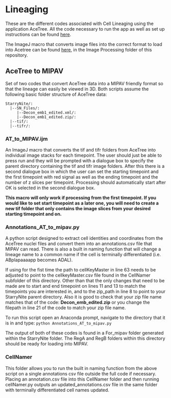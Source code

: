 # Lineaging

These are the different codes associated with Cell Lineaging using the application AceTree. All the code necessary to run the app as well as set up instructions can be found [here](https://github.com/zhirongbaolab/AceTree.git).  

The ImageJ macro that converts image files into the correct format to load into Acetree can be found [here](https://github.com/gkroesc/Worm_untwisting_project/tree/main/Image_processing/Rotate_and_Slice), in the Image Processing folder of this repository. 

## AceTree to MIPAV

Set of two codes that convert AceTree data into a MIPAV friendly format so that the lineage can easily be viewed in 3D. Both scripts assume the following basic folder structure of AceTree data:
```
StarryNite/: 
  |--SN_Files/: 
     |--Decon_emb1_edited.xml/: 
     |--Decon_emb1_edited.zip/: 
  |--tif/: 
  |--tifr/: 
```
### AT_to_MIPAV.ijm

An ImageJ macro that converts the tif and tifr folders from AceTree into individual image stacks for each timepoint. The user should just be able to press run and they will be prompted with a dialogue box to specify the parent directory containing the tif and tifr image folders. After this there is a second dialogue box in which the user can set the starting timepoint and the first timepoint with red signal as well as the ending timepoint and the number of z slices per timepoint. Processing should automatically start after OK is selected in the second dialogue box. 

**This macro will only work if processing from the first timepoint. If you would like to set start timepoint as a later one, you will need to create a new tif folder that only contains the image slices from your desired starting timepoint and on.**

### Annotations_AT_to_mipav.py

A python script designed to extract cell identities and coordinates from the AceTree nuclei files and convert them into an annotations.csv file that MIPAV can read. There is also a built in naming function that will change a lineage name to a common name if the cell is terminally differentiated (i.e. ABplapaaaapp becomes ADAL).

If using for the fist time the path to cellKeyMaster in line 63 needs to be adjusted to point to the cellkeyMaster.csv file found in the CellNamer subfolder of this directory. Other than that the only changes that need to be made are to start and end timepoint on lines 11 and 13 to match the timepoints you are interested in, and to the zip_path in line 8 to point to your StarryNite parent directory. Also it is good to check that your zip file name matches that of the code: **Decon_emb_edited.zip** or you change the filepath in line 21 of the code to match your zip file name. 

To run this script open an Anaconda prompt, navigate to the directory that it is in and type: `python Annotations_AT_to_mipav.py`

The output of both of these codes is found in a For_mipav folder generated within the StarryNite folder. The RegA and RegB folders within this directory should be ready for loading into MIPAV.

### CellNamer
This folder allows you to run the built in naming function from the above script on a single annotations csv file outside the full code if necessary. Placing an annotation.csv file into this CellNamer folder and then running cellNamer.py outputs an updated_annotations.csv file in the same folder with terminally differentiated cell names updated. 




